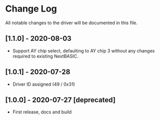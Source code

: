 # Change Log

All notable changes to the driver will be documented in this file.

## [1.1.0] - 2020-08-03

- Support AY chip select, defaulting to AY chip 3 without any changes required to existing NextBASIC.

## [1.0.1] - 2020-07-28

- Driver ID assigned (49 / 0x31)

## [1.0.0] - 2020-07-27 [deprecated]

- First release, docs and build
